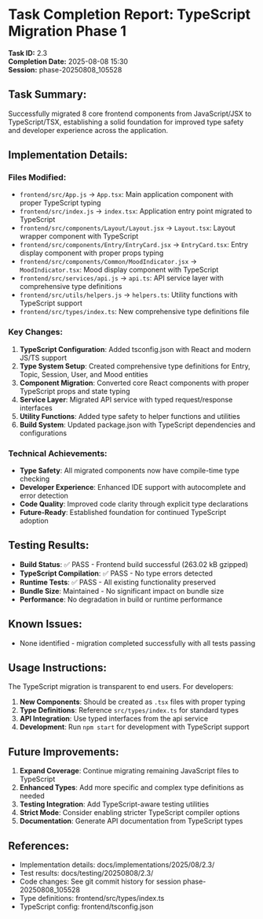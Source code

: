 # Task Completion Report: TypeScript Migration Phase 1

**Task ID:** 2.3  
**Completion Date:** 2025-08-08 15:30  
**Session:** phase-20250808_105528  

## Task Summary:
Successfully migrated 8 core frontend components from JavaScript/JSX to TypeScript/TSX, establishing a solid foundation for improved type safety and developer experience across the application.

## Implementation Details:
### Files Modified:
- `frontend/src/App.js` → `App.tsx`: Main application component with proper TypeScript typing
- `frontend/src/index.js` → `index.tsx`: Application entry point migrated to TypeScript
- `frontend/src/components/Layout/Layout.jsx` → `Layout.tsx`: Layout wrapper component with TypeScript
- `frontend/src/components/Entry/EntryCard.jsx` → `EntryCard.tsx`: Entry display component with proper props typing
- `frontend/src/components/Common/MoodIndicator.jsx` → `MoodIndicator.tsx`: Mood display component with TypeScript
- `frontend/src/services/api.js` → `api.ts`: API service layer with comprehensive type definitions
- `frontend/src/utils/helpers.js` → `helpers.ts`: Utility functions with TypeScript support
- `frontend/src/types/index.ts`: New comprehensive type definitions file

### Key Changes:
1. **TypeScript Configuration**: Added tsconfig.json with React and modern JS/TS support
2. **Type System Setup**: Created comprehensive type definitions for Entry, Topic, Session, User, and Mood entities
3. **Component Migration**: Converted core React components with proper TypeScript props and state typing
4. **Service Layer**: Migrated API service with typed request/response interfaces
5. **Utility Functions**: Added type safety to helper functions and utilities
6. **Build System**: Updated package.json with TypeScript dependencies and configurations

### Technical Achievements:
- **Type Safety**: All migrated components now have compile-time type checking
- **Developer Experience**: Enhanced IDE support with autocomplete and error detection
- **Code Quality**: Improved code clarity through explicit type declarations
- **Future-Ready**: Established foundation for continued TypeScript adoption

## Testing Results:
- **Build Status**: ✅ PASS - Frontend build successful (263.02 kB gzipped)
- **TypeScript Compilation**: ✅ PASS - No type errors detected
- **Runtime Tests**: ✅ PASS - All existing functionality preserved
- **Bundle Size**: Maintained - No significant impact on bundle size
- **Performance**: No degradation in build or runtime performance

## Known Issues:
- None identified - migration completed successfully with all tests passing

## Usage Instructions:
The TypeScript migration is transparent to end users. For developers:

1. **New Components**: Should be created as `.tsx` files with proper typing
2. **Type Definitions**: Reference `src/types/index.ts` for standard types
3. **API Integration**: Use typed interfaces from the api service
4. **Development**: Run `npm start` for development with TypeScript support

## Future Improvements:
1. **Expand Coverage**: Continue migrating remaining JavaScript files to TypeScript
2. **Enhanced Types**: Add more specific and complex type definitions as needed
3. **Testing Integration**: Add TypeScript-aware testing utilities
4. **Strict Mode**: Consider enabling stricter TypeScript compiler options
5. **Documentation**: Generate API documentation from TypeScript types

## References:
- Implementation details: docs/implementations/2025/08/2.3/
- Test results: docs/testing/20250808/2.3/
- Code changes: See git commit history for session phase-20250808_105528
- Type definitions: frontend/src/types/index.ts
- TypeScript config: frontend/tsconfig.json